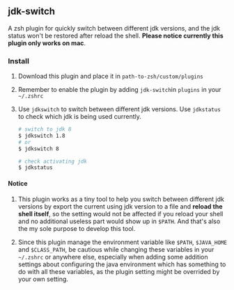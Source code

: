 ## jdk-switch
A zsh plugin for quickly switch between different jdk versions, and the jdk status won't be restored after reload the shell. **Please notice currently this plugin only works on mac**. 

### Install

1. Download this plugin and place it in `path-to-zsh/custom/plugins`
2. Remember to enable the plugin by adding `jdk-switch`in `plugins` in your `~/.zshrc`
3. Use `jdkswitch` to switch between different jdk versions. Use `jdkstatus` to check which jdk is being used currently.
	
	```sh
	# switch to jdk 8
	$ jdkswitch 1.8
	# or
	$ jdkswitch 8
	
	# check activating jdk
	$ jdkstatus
	```
	
	
#### Notice

1. This plugin works as a tiny tool to help you switch between different jdk versions by export the current using jdk version to a file and **reload the shell itself**, so the setting would not be affected if you reload your shell and no additional useless part would show up in `$PATH`. And that's also the my sole purpose to develop this tool. 

2. Since this plugin manage the environment variable like `$PATH`, `$JAVA_HOME` and `$CLASS_PATH`, be cautious while changing these variables in your `~/.zshrc` or anywhere else, especially when adding some addition settings about configuring the java environment which has something to do with all these variables, as the plugin setting might be overrided by your own setting.
	
	
